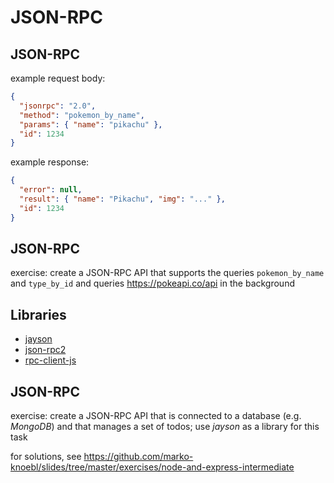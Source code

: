 # JSON-RPC

## JSON-RPC

example request body:

```json
{
  "jsonrpc": "2.0",
  "method": "pokemon_by_name",
  "params": { "name": "pikachu" },
  "id": 1234
}
```

example response:

```json
{
  "error": null,
  "result": { "name": "Pikachu", "img": "..." },
  "id": 1234
}
```

## JSON-RPC

exercise: create a JSON-RPC API that supports the queries `pokemon_by_name` and `type_by_id` and queries https://pokeapi.co/api in the background

## Libraries

- [jayson](https://www.npmjs.com/package/jayson)
- [json-rpc2](https://github.com/pocesar/node-jsonrpc2)
- [rpc-client-js](https://www.npmjs.com/package/rpc-client-js)

## JSON-RPC

exercise: create a JSON-RPC API that is connected to a database (e.g. _MongoDB_) and that manages a set of todos; use _jayson_ as a library for this task

for solutions, see https://github.com/marko-knoebl/slides/tree/master/exercises/node-and-express-intermediate
